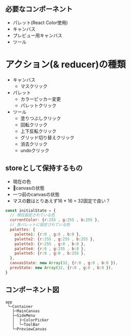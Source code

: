 ## 必要なコンポーネント
- パレット(React Color使用)
- キャンバス
- プレビュー用キャンバス
- ツール

# アクション(& reducer)の種類
- キャンバス
  - マスクリック
- パレット
  - カラーピッカー変更
  - パレットクリック
- ツール
  - 塗りつぶしクリック
  - 回転クリック
  - 上下反転クリック
  - グリッド切り替えクリック
  - 消去クリック
  - undoクリック

## storeとして保持するもの
- 現在の色
- canvasの状態
- 一つ前のcanvasの状態
- マスの数はとりあえず16 * 16 = 32固定で良い？

```js
const initialState = {
  // 現在設定されている色
  currentColor: {r:255 , g:255 , b:255 },
  // 各パレットに設定されている色
  palettes: {
    palette1: {r:0 , g:0 , b:0 },
    palette2: {r:255 , g:255 , b:255 },
    palette3: {r:255 , g:0 , b:0 },
    palette4: {r:0 , g:255 , b:0 },
    palette5: {r:0 , g:0 , b:255 },
  },
  canvasState: new Array(32, {r:0 , g:0 , b:0 }),
  prevState: new Array(32, {r:0 , g:0 , b:0 }),
}
```

## コンポーネント図
```
app
 └─Container
   ├─MainCanvas
   ├─SideMenu
   │  ├─ColorPicker
   │  └─ToolBar
   └─PreviewCanvas
```